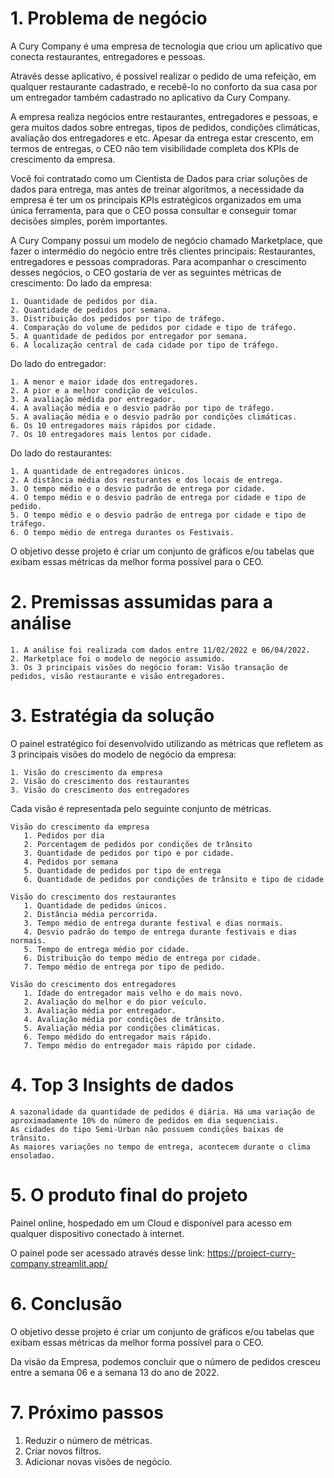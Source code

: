 # 1. Problema de negócio

A Cury Company é uma empresa de tecnologia que criou um aplicativo que conecta restaurantes, entregadores e pessoas.

Através desse aplicativo, é possível realizar o pedido de uma refeição, em qualquer restaurante cadastrado, e recebê-lo no conforto da sua casa por um entregador também cadastrado no aplicativo da Cury Company.

A empresa realiza negócios entre restaurantes, entregadores e pessoas, e gera muitos dados sobre entregas, tipos de pedidos, condições climáticas, avaliação dos entregadores e etc. Apesar da entrega estar crescento, em termos de entregas, o CEO não tem visibilidade completa dos KPIs de crescimento da empresa.

Você foi contratado como um Cientista de Dados para criar soluções de dados para entrega, mas antes de treinar algoritmos, a necessidade da empresa é ter um os principais KPIs estratégicos organizados em uma única ferramenta, para que o CEO possa consultar e conseguir tomar decisões simples, porém importantes.

A Cury Company possui um modelo de negócio chamado Marketplace, que fazer o intermédio do negócio entre três clientes principais: Restaurantes, entregadores e pessoas compradoras. Para acompanhar o crescimento desses negócios, o CEO gostaria de ver as seguintes métricas de crescimento:
Do lado da empresa:

    1. Quantidade de pedidos por dia.
    2. Quantidade de pedidos por semana.
    3. Distribuição dos pedidos por tipo de tráfego.
    4. Comparação do volume de pedidos por cidade e tipo de tráfego.
    5. A quantidade de pedidos por entregador por semana.
    6. A localização central de cada cidade por tipo de tráfego.

Do lado do entregador:

    1. A menor e maior idade dos entregadores.
    2. A pior e a melhor condição de veículos.
    3. A avaliação médida por entregador.
    4. A avaliação média e o desvio padrão por tipo de tráfego.
    5. A avaliação média e o desvio padrão por condições climáticas.
    6. Os 10 entregadores mais rápidos por cidade.
    7. Os 10 entregadores mais lentos por cidade.

Do lado do restaurantes:

    1. A quantidade de entregadores únicos.
    2. A distância média dos resturantes e dos locais de entrega.
    3. O tempo médio e o desvio padrão de entrega por cidade.
    4. O tempo médio e o desvio padrão de entrega por cidade e tipo de pedido.
    5. O tempo médio e o desvio padrão de entrega por cidade e tipo de tráfego.
    6. O tempo médio de entrega durantes os Festivais.

O objetivo desse projeto é criar um conjunto de gráficos e/ou tabelas que exibam essas métricas da melhor forma possível para o CEO.

# 2. Premissas assumidas para a análise

    1. A análise foi realizada com dados entre 11/02/2022 e 06/04/2022.
    2. Marketplace foi o modelo de negócio assumido.
    3. Os 3 principais visões do negócio foram: Visão transação de pedidos, visão restaurante e visão entregadores.

# 3. Estratégia da solução

O painel estratégico foi desenvolvido utilizando as métricas que refletem as 3 principais visões do modelo de negócio da empresa:

    1. Visão do crescimento da empresa
    2. Visão do crescimento dos restaurantes
    3. Visão do crescimento dos entregadores

Cada visão é representada pelo seguinte conjunto de métricas.

    Visão do crescimento da empresa
       1. Pedidos por dia
       2. Porcentagem de pedidos por condições de trânsito
       3. Quantidade de pedidos por tipo e por cidade.
       4. Pedidos por semana
       5. Quantidade de pedidos por tipo de entrega
       6. Quantidade de pedidos por condições de trânsito e tipo de cidade

    Visão do crescimento dos restaurantes
       1. Quantidade de pedidos únicos.
       2. Distância média percorrida.
       3. Tempo médio de entrega durante festival e dias normais.
       4. Desvio padrão do tempo de entrega durante festivais e dias normais.
       5. Tempo de entrega médio por cidade.
       6. Distribuição do tempo médio de entrega por cidade.
       7. Tempo médio de entrega por tipo de pedido.

    Visão do crescimento dos entregadores
       1. Idade do entregador mais velho e do mais novo.
       2. Avaliação do melhor e do pior veículo.
       3. Avaliação média por entregador.
       4. Avaliação média por condições de trânsito.
       5. Avaliação média por condições climáticas.
       6. Tempo médido do entregador mais rápido.
       7. Tempo médio do entregador mais rápido por cidade.

# 4. Top 3 Insights de dados

    A sazonalidade da quantidade de pedidos é diária. Há uma variação de aproximadamente 10% do número de pedidos em dia sequenciais.
    As cidades do tipo Semi-Urban não possuem condições baixas de trânsito.
    As maiores variações no tempo de entrega, acontecem durante o clima ensoladao.

# 5. O produto final do projeto

Painel online, hospedado em um Cloud e disponível para acesso em qualquer dispositivo conectado à internet.

O painel pode ser acessado através desse link: https://project-curry-company.streamlit.app/

# 6. Conclusão

O objetivo desse projeto é criar um conjunto de gráficos e/ou tabelas que exibam essas métricas da melhor forma possível para o CEO.

Da visão da Empresa, podemos concluir que o número de pedidos cresceu entre a semana 06 e a semana 13 do ano de 2022.

# 7. Próximo passos

   1. Reduzir o número de métricas.
   2. Criar novos filtros.
   3. Adicionar novas visões de negócio.
